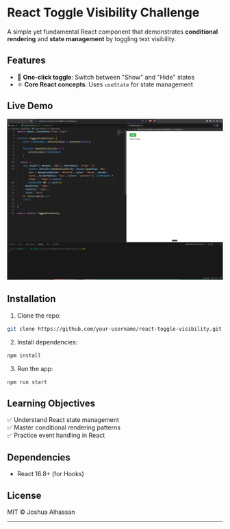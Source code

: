 # React Toggle Visibility Challenge 

A simple yet fundamental React component that demonstrates **conditional rendering** and **state management** by toggling text visibility.

## Features  

- 🎯 **One-click toggle**: Switch between "Show" and "Hide" states  
- ⚛️ **Core React concepts**: Uses `useState` for state management  

## Live Demo  

![Web Image](../../../public/Screenshot%202025-04-22%20154242.png) 

## Installation  

1. Clone the repo:  
```bash
git clone https://github.com/your-username/react-toggle-visibility.git
```  

2. Install dependencies:  
```bash
npm install
```  

3. Run the app:  
```bash
npm run start
```  

## Learning Objectives  

✅ Understand React state management  
✅ Master conditional rendering patterns  
✅ Practice event handling in React  

## Dependencies  

- React 16.8+ (for Hooks)  

## License  

MIT © Joshua Alhassan  

---
